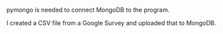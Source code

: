 pymongo is needed to connect MongoDB to the program. 

I created a CSV file from a Google Survey and uploaded that to MongoDB. 
